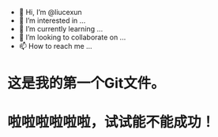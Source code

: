 - 👋 Hi, I’m @liucexun
- 👀 I’m interested in ...
- 🌱 I’m currently learning ...
- 💞️ I’m looking to collaborate on ...
- 📫 How to reach me ...

# 这是我的第一个Git文件。
# 啦啦啦啦啦啦，试试能不能成功！